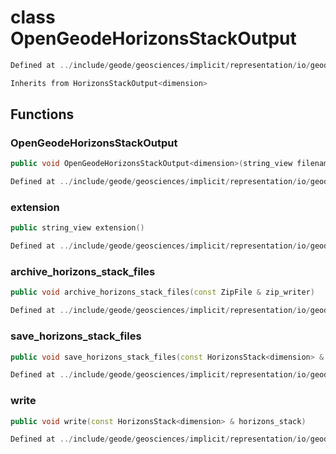 # class OpenGeodeHorizonsStackOutput

```cpp
Defined at ../include/geode/geosciences/implicit/representation/io/geode/geode_horizons_stack_output.h#39
```

```cpp
Inherits from HorizonsStackOutput<dimension>
```



## Functions

### OpenGeodeHorizonsStackOutput

```cpp
public void OpenGeodeHorizonsStackOutput<dimension>(string_view filename)
```

```cpp
Defined at ../include/geode/geosciences/implicit/representation/io/geode/geode_horizons_stack_output.h#43
```

### extension

```cpp
public string_view extension()
```

```cpp
Defined at ../include/geode/geosciences/implicit/representation/io/geode/geode_horizons_stack_output.h#48
```

### archive_horizons_stack_files

```cpp
public void archive_horizons_stack_files(const ZipFile & zip_writer)
```

```cpp
Defined at ../include/geode/geosciences/implicit/representation/io/geode/geode_horizons_stack_output.h#53
```

### save_horizons_stack_files

```cpp
public void save_horizons_stack_files(const HorizonsStack<dimension> & horizons_stack, string_view directory)
```

```cpp
Defined at ../include/geode/geosciences/implicit/representation/io/geode/geode_horizons_stack_output.h#62
```

### write

```cpp
public void write(const HorizonsStack<dimension> & horizons_stack)
```

```cpp
Defined at ../include/geode/geosciences/implicit/representation/io/geode/geode_horizons_stack_output.h#80
```



